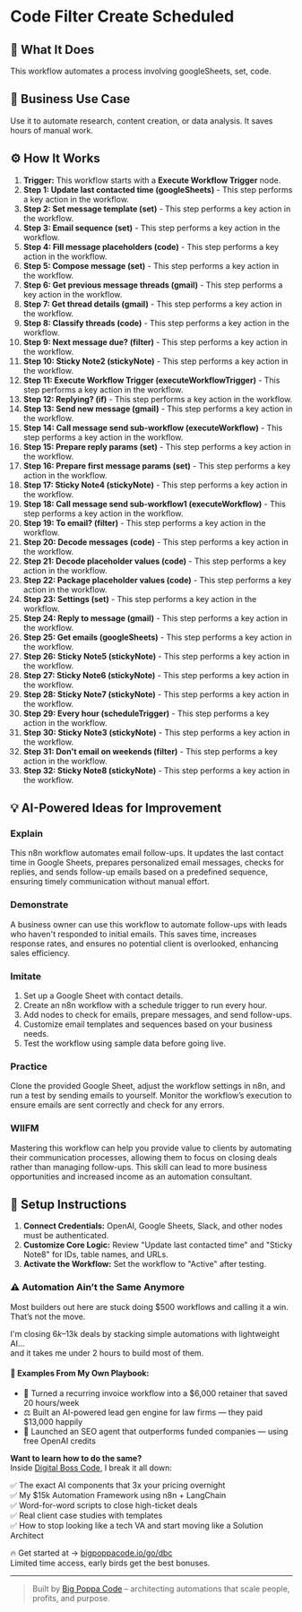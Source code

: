 # Code Filter Create Scheduled

## 🚀 What It Does
This workflow automates a process involving googleSheets, set, code.

## 💼 Business Use Case
Use it to automate research, content creation, or data analysis. It saves hours of manual work.

## ⚙️ How It Works
1.  **Trigger:** This workflow starts with a **Execute Workflow Trigger** node.
2. **Step 1: Update last contacted time (googleSheets)** - This step performs a key action in the workflow.
3. **Step 2: Set message template (set)** - This step performs a key action in the workflow.
4. **Step 3: Email sequence (set)** - This step performs a key action in the workflow.
5. **Step 4: Fill message placeholders (code)** - This step performs a key action in the workflow.
6. **Step 5: Compose message (set)** - This step performs a key action in the workflow.
7. **Step 6: Get previous message threads (gmail)** - This step performs a key action in the workflow.
8. **Step 7: Get thread details (gmail)** - This step performs a key action in the workflow.
9. **Step 8: Classify threads (code)** - This step performs a key action in the workflow.
10. **Step 9: Next message due? (filter)** - This step performs a key action in the workflow.
11. **Step 10: Sticky Note2 (stickyNote)** - This step performs a key action in the workflow.
12. **Step 11: Execute Workflow Trigger (executeWorkflowTrigger)** - This step performs a key action in the workflow.
13. **Step 12: Replying? (if)** - This step performs a key action in the workflow.
14. **Step 13: Send new message (gmail)** - This step performs a key action in the workflow.
15. **Step 14: Call message send sub-workflow (executeWorkflow)** - This step performs a key action in the workflow.
16. **Step 15: Prepare reply params (set)** - This step performs a key action in the workflow.
17. **Step 16: Prepare first message params (set)** - This step performs a key action in the workflow.
18. **Step 17: Sticky Note4 (stickyNote)** - This step performs a key action in the workflow.
19. **Step 18: Call message send sub-workflow1 (executeWorkflow)** - This step performs a key action in the workflow.
20. **Step 19: To email? (filter)** - This step performs a key action in the workflow.
21. **Step 20: Decode messages (code)** - This step performs a key action in the workflow.
22. **Step 21: Decode placeholder values (code)** - This step performs a key action in the workflow.
23. **Step 22: Package placeholder values (code)** - This step performs a key action in the workflow.
24. **Step 23: Settings (set)** - This step performs a key action in the workflow.
25. **Step 24: Reply to message (gmail)** - This step performs a key action in the workflow.
26. **Step 25: Get emails (googleSheets)** - This step performs a key action in the workflow.
27. **Step 26: Sticky Note5 (stickyNote)** - This step performs a key action in the workflow.
28. **Step 27: Sticky Note6 (stickyNote)** - This step performs a key action in the workflow.
29. **Step 28: Sticky Note7 (stickyNote)** - This step performs a key action in the workflow.
30. **Step 29: Every hour (scheduleTrigger)** - This step performs a key action in the workflow.
31. **Step 30: Sticky Note3 (stickyNote)** - This step performs a key action in the workflow.
32. **Step 31: Don't email on weekends (filter)** - This step performs a key action in the workflow.
33. **Step 32: Sticky Note8 (stickyNote)** - This step performs a key action in the workflow.

## 💡 AI-Powered Ideas for Improvement
### Explain
This n8n workflow automates email follow-ups. It updates the last contact time in Google Sheets, prepares personalized email messages, checks for replies, and sends follow-up emails based on a predefined sequence, ensuring timely communication without manual effort.

### Demonstrate
A business owner can use this workflow to automate follow-ups with leads who haven't responded to initial emails. This saves time, increases response rates, and ensures no potential client is overlooked, enhancing sales efficiency.

### Imitate
1. Set up a Google Sheet with contact details.
2. Create an n8n workflow with a schedule trigger to run every hour.
3. Add nodes to check for emails, prepare messages, and send follow-ups.
4. Customize email templates and sequences based on your business needs.
5. Test the workflow using sample data before going live.

### Practice
Clone the provided Google Sheet, adjust the workflow settings in n8n, and run a test by sending emails to yourself. Monitor the workflow’s execution to ensure emails are sent correctly and check for any errors.

### WIIFM
Mastering this workflow can help you provide value to clients by automating their communication processes, allowing them to focus on closing deals rather than managing follow-ups. This skill can lead to more business opportunities and increased income as an automation consultant.

## 🔧 Setup Instructions
1. **Connect Credentials:** OpenAI, Google Sheets, Slack, and other nodes must be authenticated.
2. **Customize Core Logic:** Review "Update last contacted time" and "Sticky Note8" for IDs, table names, and URLs.
3. **Activate the Workflow:** Set the workflow to "Active" after testing.

### ⚠️ Automation Ain’t the Same Anymore

Most builders out here are stuck doing $500 workflows and calling it a win.  
That’s not the move.  

I'm closing $6k–$13k deals by stacking simple automations with lightweight AI...  
and it takes me under 2 hours to build most of them.

#### 🧠 Examples From My Own Playbook:
- 🔁 Turned a recurring invoice workflow into a $6,000 retainer that saved 20 hours/week  
- ⚖️ Built an AI-powered lead gen engine for law firms — they paid $13,000 happily  
- 🚀 Launched an SEO agent that outperforms funded companies — using free OpenAI credits  

**Want to learn how to do the same?**  
Inside [Digital Boss Code](https://bigpoppacode.io/go/dbc), I break it all down:

✅ The exact AI components that 3x your pricing overnight  
✅ My $15k Automation Framework using n8n + LangChain  
✅ Word-for-word scripts to close high-ticket deals  
✅ Real client case studies with templates  
✅ How to stop looking like a tech VA and start moving like a Solution Architect  

🔥 Get started at → [bigpoppacode.io/go/dbc](https://bigpoppacode.io/go/dbc)  
Limited time access, early birds get the best bonuses.

---
> Built by [Big Poppa Code](https://bigpoppacode.io) – architecting automations that scale people, profits, and purpose.
